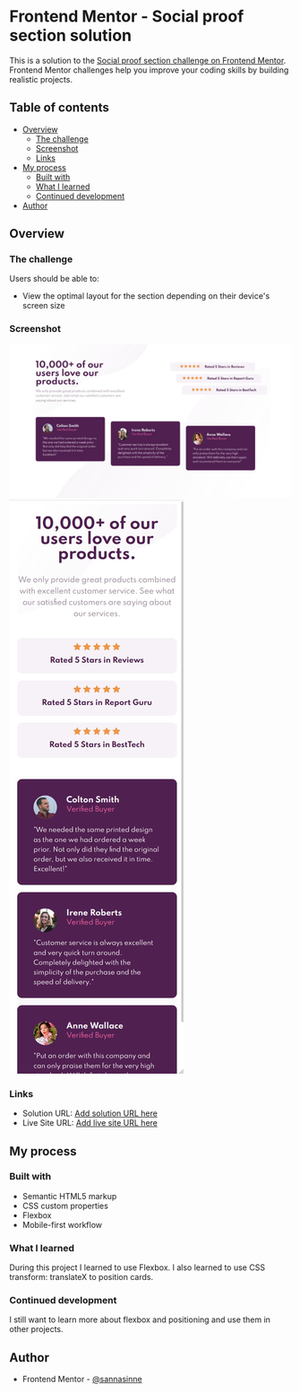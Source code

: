 # Frontend Mentor - Social proof section solution

This is a solution to the [Social proof section challenge on Frontend Mentor](https://www.frontendmentor.io/challenges/social-proof-section-6e0qTv_bA). Frontend Mentor challenges help you improve your coding skills by building realistic projects. 

## Table of contents

- [Overview](#overview)
  - [The challenge](#the-challenge)
  - [Screenshot](#screenshot)
  - [Links](#links)
- [My process](#my-process)
  - [Built with](#built-with)
  - [What I learned](#what-i-learned)
  - [Continued development](#continued-development)
- [Author](#author)

## Overview

### The challenge

Users should be able to:

- View the optimal layout for the section depending on their device's screen size

### Screenshot

![](./finished/desktop.jpg)
![](./finished/mobile.jpg)

### Links

- Solution URL: [Add solution URL here](https://github.com/sannasinne/social-proof-section)
- Live Site URL: [Add live site URL here](https://sannasinne.github.io/social-proof-section/)

## My process

### Built with

- Semantic HTML5 markup
- CSS custom properties
- Flexbox
- Mobile-first workflow

### What I learned

During this project I learned to use Flexbox. I also learned to use CSS transform: translateX to position cards.

### Continued development

I still want to learn more about flexbox and positioning and use them in other projects.

## Author

- Frontend Mentor - [@sannasinne](https://www.frontendmentor.io/profile/sannasinne)